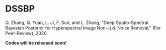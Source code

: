 # DSSBP
Q. Zhang, Q. Yuan, L. Ji, F. Sun, and L. Zhang, "Deep Spatio-Spectral Bayesian Posterior for Hyperspectral Image Non-i.i.d. Noise Removal," (For Peer-Review), 2020.

__Codes will be released soon!__
